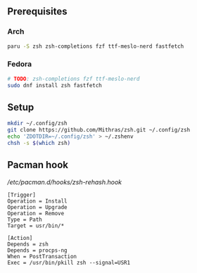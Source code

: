 ## Prerequisites

### Arch

```sh
paru -S zsh zsh-completions fzf ttf-meslo-nerd fastfetch
```

### Fedora

```sh
# TODO: zsh-completions fzf ttf-meslo-nerd
sudo dnf install zsh fastfetch
```

## Setup

```sh
mkdir ~/.config/zsh
git clone https://github.com/Mithras/zsh.git ~/.config/zsh
echo 'ZDOTDIR=~/.config/zsh' > ~/.zshenv
chsh -s $(which zsh)
```

## Pacman hook

_/etc/pacman.d/hooks/zsh-rehash.hook_
```
[Trigger]
Operation = Install
Operation = Upgrade
Operation = Remove
Type = Path
Target = usr/bin/*

[Action]
Depends = zsh
Depends = procps-ng
When = PostTransaction
Exec = /usr/bin/pkill zsh --signal=USR1
```
